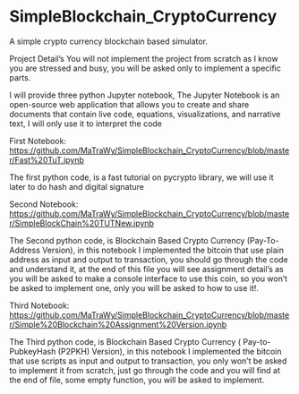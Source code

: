 # SimpleBlockchain_CryptoCurrency

A simple crypto currency blockchain based simulator.

Project Detail’s
You will not implement the project from scratch as I know you are stressed and busy, you will be asked only to implement a specific parts.

I will provide three python Jupyter notebook,
The Jupyter Notebook is an open-source web application that allows you to create and share documents that contain live code, equations, visualizations, and narrative text, I will only use it to interpret the code

First Notebook: https://github.com/MaTraWy/SimpleBlockchain_CryptoCurrency/blob/master/Fast%20TuT.ipynb

The first python code, is a fast tutorial on pycrypto library, we will use it later to do hash and digital signature

Second Notebook: https://github.com/MaTraWy/SimpleBlockchain_CryptoCurrency/blob/master/SimpleBlockChain%20TUTNew.ipynb

The Second python code, is Blockchain Based Crypto Currency (Pay-To-Address Version), in this notebook I implemented the bitcoin that use plain address as input and output to transaction, you should go through the code and understand it, at the end of this file you will see assignment detail’s as you will be asked to make a console interface to use this coin, so you won’t be asked to implement one, only you will be asked to how to use it!.

Third Notebook:
https://github.com/MaTraWy/SimpleBlockchain_CryptoCurrency/blob/master/Simple%20Blockchain%20Assignment%20Version.ipynb

The Third python code, is Blockchain Based Crypto Currency ( Pay-to-PubkeyHash (P2PKH) Version), in this notebook I implemented the bitcoin that use scripts as input and output to transaction, you only won’t be asked to implement it from scratch, just go through the code and you will find at the end of file, some empty function, you will be asked to implement.


